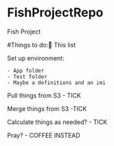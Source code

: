 # FishProjectRepoFish Project#Things to do:This listSet up environment:	- App folder	- Test folder	- Maybe a definitions and an imiPull things from S3 - TICKMerge things from S3 -TICKCalculate things as needed? - TICKPray? - COFFEE INSTEAD